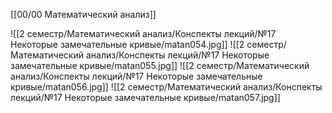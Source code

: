 [[00/00 Математический анализ]]

![[2 семестр/Математический анализ/Конспекты лекций/№17 Некоторые замечательные кривые/matan054.jpg]]
![[2 семестр/Математический анализ/Конспекты лекций/№17 Некоторые замечательные кривые/matan055.jpg]]
![[2 семестр/Математический анализ/Конспекты лекций/№17 Некоторые замечательные кривые/matan056.jpg]]
![[2 семестр/Математический анализ/Конспекты лекций/№17 Некоторые замечательные кривые/matan057.jpg]]